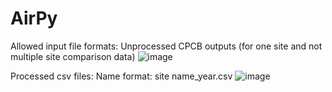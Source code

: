 # AirPy

Allowed input file formats:
Unprocessed CPCB outputs (for one site and not  multiple site comparison data)
![image](https://user-images.githubusercontent.com/79834018/215360047-c1b3756d-5a3f-47e3-bc27-c0360762e5c2.png)

Processed csv files:
Name format:  site name_year.csv
![image](https://user-images.githubusercontent.com/79834018/215360150-07fd4d56-c7d1-4f7b-a09c-7efce28b8114.png)


